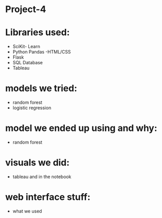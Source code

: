 # Project-4

# Libraries used: 
- SciKit- Learn
- Python Pandas
 -HTML/CSS
- Flask
- SQL Database
- Tableau 

# models we tried: 
- random forest
- logistic regression 

# model we ended up using and why: 
- random forest

# visuals we did: 
- tableau and in the notebook 

# web interface stuff:
- what we used 
